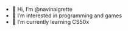 - 👋 Hi, I’m @navinaigrette
- 👀 I’m interested in programming and games
- 🌱 I’m currently learning CS50x
<!---
navinaigrette/navinaigrette is a ✨ special ✨ repository because its `README.md` (this file) appears on your GitHub profile.
You can click the Preview link to take a look at your changes.
--->
